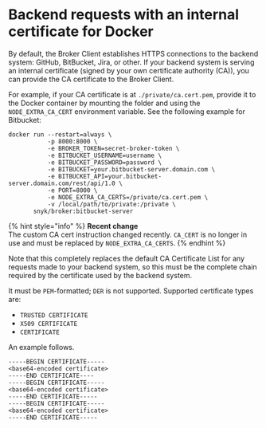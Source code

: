 # Backend requests with an internal certificate for Docker

By default, the Broker Client establishes HTTPS connections to the backend system: GitHub, BitBucket, Jira, or other. If your backend system is serving an internal certificate (signed by your own certificate authority (CA)), you can provide the CA certificate to the Broker Client.

For example, if your CA certificate is at `./private/ca.cert.pem`, provide it to the Docker container by mounting the folder and using the `NODE_EXTRA_CA_CERT` environment variable. See the following  example for Bitbucket:

```
docker run --restart=always \
           -p 8000:8000 \
           -e BROKER_TOKEN=secret-broker-token \
           -e BITBUCKET_USERNAME=username \
           -e BITBUCKET_PASSWORD=password \
           -e BITBUCKET=your.bitbucket-server.domain.com \
           -e BITBUCKET_API=your.bitbucket-server.domain.com/rest/api/1.0 \
           -e PORT=8000 \
           -e NODE_EXTRA_CA_CERTS=/private/ca.cert.pem \
           -v /local/path/to/private:/private \
       snyk/broker:bitbucket-server
```

{% hint style="info" %}
**Recent change**\
The custom CA cert instruction changed recently. `CA_CERT` is no longer in use and must be replaced by `NODE_EXTRA_CA_CERTS`.
{% endhint %}

Note that this completely replaces the default CA Certificate List for any requests made to your backend system, so this must be the complete chain required by the certificate used by the backend system.

It must be `PEM`-formatted; `DER` is not supported. Supported certificate types are:

* `TRUSTED CERTIFICATE`
* `X509 CERTIFICATE`
* `CERTIFICATE`

An example follows.

```
-----BEGIN CERTIFICATE-----
<base64-encoded certificate>
-----END CERTIFICATE----
-----BEGIN CERTIFICATE-----
<base64-encoded certificate>
-----END CERTIFICATE-----
-----BEGIN CERTIFICATE-----
<base64-encoded certificate>
-----END CERTIFICATE-----
```
